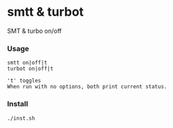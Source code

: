 # smtt & turbot
SMT & turbo on/off 

### Usage
```
smtt on|off|t
turbot on|off|t

't' toggles
When run with no options, both print current status.
```
### Install
```
./inst.sh
```
